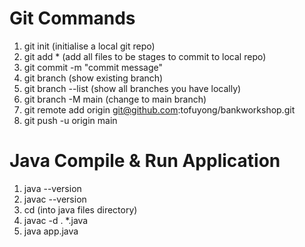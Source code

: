 # Git Commands

1. git init (initialise a local git repo)
2. git add * (add all files to be stages to commit to local repo)
3. git commit -m "commit message"
4. git branch (show existing branch)
5. git branch --list (show all branches you have locally)
6. git branch -M main (change to main branch)
7. git remote add origin git@github.com:tofuyong/bankworkshop.git
8. git push -u origin main

# Java Compile & Run Application

1. java --version
2. javac --version
3. cd (into java files directory)
4. javac -d . *.java
5. java app.java
